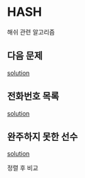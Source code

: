 # HASH

해쉬 관련 알고리즘





## 다음 문제

[solution](list/aa.html)



## 전화번호 목록

[solution](list/PhoneBook.html)



## 완주하지 못한 선수

[solution](list/Completion.html)

정렬 후 비교

